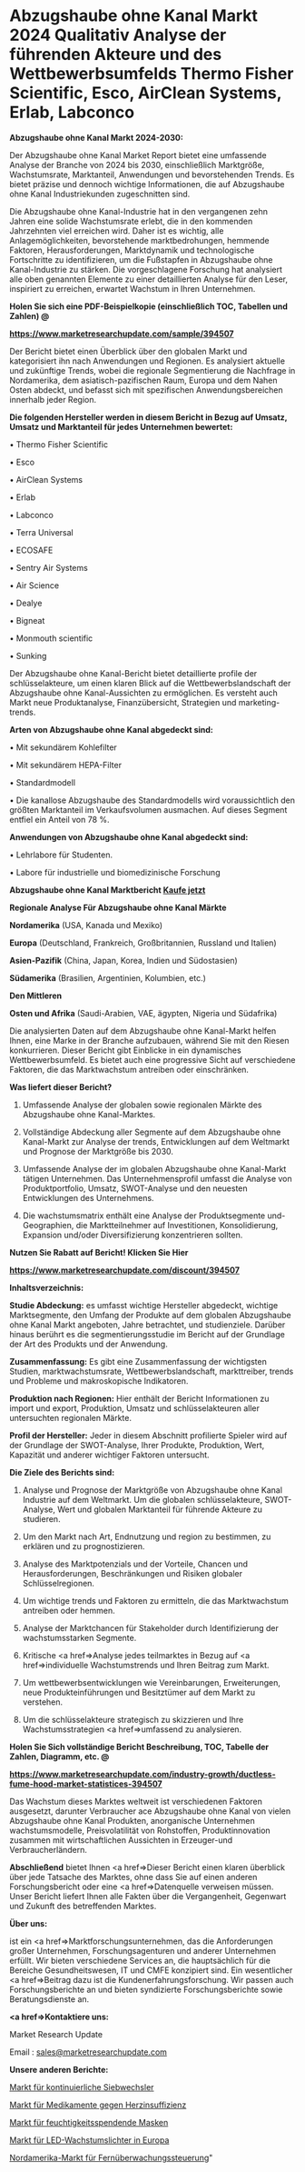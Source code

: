 # Abzugshaube ohne Kanal Markt 2024 Qualitativ Analyse der führenden Akteure und des Wettbewerbsumfelds Thermo Fisher Scientific, Esco, AirClean Systems, Erlab, Labconco

<strong>Abzugshaube ohne Kanal Markt 2024-2030:</strong>

Der Abzugshaube ohne Kanal Market Report bietet eine umfassende Analyse der Branche von 2024 bis 2030, einschließlich Marktgröße, Wachstumsrate, Marktanteil, Anwendungen und bevorstehenden Trends. Es bietet präzise und dennoch wichtige Informationen, die auf Abzugshaube ohne Kanal Industriekunden zugeschnitten sind.

Die Abzugshaube ohne Kanal-Industrie hat in den vergangenen zehn Jahren eine solide Wachstumsrate erlebt, die in den kommenden Jahrzehnten viel erreichen wird. Daher ist es wichtig, alle Anlagemöglichkeiten, bevorstehende marktbedrohungen, hemmende Faktoren, Herausforderungen, Marktdynamik und technologische Fortschritte zu identifizieren, um die Fußstapfen in Abzugshaube ohne Kanal-Industrie zu stärken. Die vorgeschlagene Forschung hat analysiert alle oben genannten Elemente zu einer detaillierten Analyse für den Leser, inspiriert zu erreichen, erwartet Wachstum in Ihren Unternehmen.



<strong>Holen Sie sich eine PDF-Beispielkopie (einschließlich TOC, Tabellen und Zahlen) @
</strong>

<strong><a href=https://www.marketresearchupdate.com/sample/394507>

<strong>https://www.marketresearchupdate.com/sample/394507</u></font></a></strong></strong>

Der Bericht bietet einen Überblick über den globalen Markt und kategorisiert ihn nach Anwendungen und Regionen. Es analysiert aktuelle und zukünftige Trends, wobei die regionale Segmentierung die Nachfrage in Nordamerika, dem asiatisch-pazifischen Raum, Europa und dem Nahen Osten abdeckt, und befasst sich mit spezifischen Anwendungsbereichen innerhalb jeder Region.



<strong>Die folgenden Hersteller werden in diesem Bericht in Bezug auf Umsatz, Umsatz und Marktanteil für jedes Unternehmen bewertet:</strong>

• Thermo Fisher Scientific

• Esco

• AirClean Systems

• Erlab

• Labconco

• Terra Universal

• ECOSAFE

• Sentry Air Systems

• Air Science

• Dealye

• Bigneat

• Monmouth scientific

• Sunking

Der Abzugshaube ohne Kanal-Bericht bietet detaillierte profile der schlüsselakteure, um einen klaren Blick auf die Wettbewerbslandschaft der Abzugshaube ohne Kanal-Aussichten zu ermöglichen. Es versteht auch Markt neue Produktanalyse, Finanzübersicht, Strategien und marketing-trends.



<strong>Arten von Abzugshaube ohne Kanal abgedeckt sind:</strong>

• Mit sekundärem Kohlefilter

• Mit sekundärem HEPA-Filter

• Standardmodell

• Die kanallose Abzugshaube des Standardmodells wird voraussichtlich den größten Marktanteil im Verkaufsvolumen ausmachen. Auf dieses Segment entfiel ein Anteil von 78 %.



<strong>Anwendungen von Abzugshaube ohne Kanal abgedeckt sind:</strong>

• Lehrlabore für Studenten.

• Labore für industrielle und biomedizinische Forschung



<strong>Abzugshaube ohne Kanal Marktbericht <a href=https://www.marketresearchupdate.com/buynow/394507>Kaufe jetzt</a></strong>



<strong>Regionale Analyse Für Abzugshaube ohne Kanal Märkte</strong>



<strong>Nordamerika</strong> (USA, Kanada und Mexiko)



<strong>Europa</strong> (Deutschland, Frankreich, Großbritannien, Russland und Italien)



<strong>Asien-Pazifik</strong> (China, Japan, Korea, Indien und Südostasien)



<strong>Südamerika</strong> (Brasilien, Argentinien, Kolumbien, etc.)



<strong>Den Mittleren</strong> 

<strong>Osten und Afrika</strong> (Saudi-Arabien, VAE, ägypten, Nigeria und Südafrika)

Die analysierten Daten auf dem Abzugshaube ohne Kanal-Markt helfen Ihnen, eine Marke in der Branche aufzubauen, während Sie mit den Riesen konkurrieren. Dieser Bericht gibt Einblicke in ein dynamisches Wettbewerbsumfeld. Es bietet auch eine progressive Sicht auf verschiedene Faktoren, die das Marktwachstum antreiben oder einschränken.



<strong>Was liefert dieser Bericht?</strong>

1. Umfassende Analyse der globalen sowie regionalen Märkte des Abzugshaube ohne Kanal-Marktes.

2. Vollständige Abdeckung aller Segmente auf dem Abzugshaube ohne Kanal-Markt zur Analyse der trends, Entwicklungen auf dem Weltmarkt und Prognose der Marktgröße bis 2030.

3. Umfassende Analyse der im globalen Abzugshaube ohne Kanal-Markt tätigen Unternehmen. Das Unternehmensprofil umfasst die Analyse von Produktportfolio, Umsatz, SWOT-Analyse und den neuesten Entwicklungen des Unternehmens.

4. Die wachstumsmatrix enthält eine Analyse der Produktsegmente und-Geographien, die Marktteilnehmer auf Investitionen, Konsolidierung, Expansion und/oder Diversifizierung konzentrieren sollten.



<strong>Nutzen Sie Rabatt auf Bericht! Klicken Sie Hier
</strong>

<strong><a href=https://www.marketresearchupdate.com/discount/394507>https://www.marketresearchupdate.com/discount/394507</b></u></font></strong></a>



<strong>Inhaltsverzeichnis:</strong>



<strong>Studie Abdeckung:</strong> es umfasst wichtige Hersteller abgedeckt, wichtige Marktsegmente, den Umfang der Produkte auf dem globalen Abzugshaube ohne Kanal Markt angeboten, Jahre betrachtet, und studienziele. Darüber hinaus berührt es die segmentierungsstudie im Bericht auf der Grundlage der Art des Produkts und der Anwendung.



<strong>Zusammenfassung:</strong> Es gibt eine Zusammenfassung der wichtigsten Studien, marktwachstumsrate, Wettbewerbslandschaft, markttreiber, trends und Probleme und makroskopische Indikatoren.



<strong>Produktion nach Regionen:</strong> Hier enthält der Bericht Informationen zu import und export, Produktion, Umsatz und schlüsselakteuren aller untersuchten regionalen Märkte.



<strong>Profil der Hersteller:</strong> Jeder in diesem Abschnitt profilierte Spieler wird auf der Grundlage der SWOT-Analyse, Ihrer Produkte, Produktion, Wert, Kapazität und anderer wichtiger Faktoren untersucht.



<strong>Die Ziele des Berichts sind:</strong>

1) Analyse und Prognose der Marktgröße von Abzugshaube ohne Kanal Industrie auf dem Weltmarkt.
Um die globalen schlüsselakteure, SWOT-Analyse, Wert und globalen Marktanteil für führende Akteure zu studieren.

2) Um den Markt nach Art, Endnutzung und region zu bestimmen, zu erklären und zu prognostizieren.

3) Analyse des Marktpotenzials und der Vorteile, Chancen und Herausforderungen, Beschränkungen und Risiken globaler Schlüsselregionen.

4) Um wichtige trends und Faktoren zu ermitteln, die das Marktwachstum antreiben oder hemmen.

5) Analyse der Marktchancen für Stakeholder durch Identifizierung der wachstumsstarken Segmente.

6) Kritische <a href=>Analyse</a> jedes teilmarktes in Bezug auf <a href=>individuelle</a> Wachstumstrends und Ihren Beitrag zum Markt.

7) Um wettbewerbsentwicklungen wie Vereinbarungen, Erweiterungen, neue Produkteinführungen und Besitztümer auf dem Markt zu verstehen.

8) Um die schlüsselakteure strategisch zu skizzieren und Ihre Wachstumsstrategien <a href=>umfassend</a> zu analysieren.



<strong>Holen Sie Sich vollständige Bericht Beschreibung, TOC, Tabelle der Zahlen, Diagramm, etc. @ </strong>

<strong><a href=https://www.marketresearchupdate.com/industry-growth/ductless-fume-hood-market-statistices-394507>https://www.marketresearchupdate.com/industry-growth/ductless-fume-hood-market-statistices-394507</a></font></strong>

Das Wachstum dieses Marktes weltweit ist verschiedenen Faktoren ausgesetzt, darunter Verbraucher ace Abzugshaube ohne Kanal von vielen Abzugshaube ohne Kanal Produkten, anorganische Unternehmen wachstumsmodelle, Preisvolatilität von Rohstoffen, Produktinnovation zusammen mit wirtschaftlichen Aussichten in Erzeuger-und Verbraucherländern.



<strong>Abschließend</strong> bietet Ihnen <a href=>Dieser</a> Bericht einen klaren überblick über jede Tatsache des Marktes, ohne dass Sie auf einen anderen Forschungsbericht oder eine <a href=>Datenquelle</a> verweisen müssen. Unser Bericht liefert Ihnen alle Fakten über die Vergangenheit, Gegenwart und Zukunft des betreffenden Marktes.



<strong>Über uns:</strong>

 ist ein <a href=>Marktfors</a>chungsunternehmen, das die Anforderungen großer Unternehmen, Forschungsagenturen und anderer Unternehmen erfüllt. Wir bieten verschiedene Services an, die hauptsächlich für die Bereiche Gesundheitswesen, IT und CMFE konzipiert sind. Ein wesentlicher <a href=>Beitrag</a> dazu ist die Kundenerfahrungsforschung. Wir passen auch Forschungsberichte an und bieten syndizierte Forschungsberichte sowie Beratungsdienste an.



<strong><a href=>Kontaktiere uns:</a></strong>

Market Research Update

Email : sales@marketresearchupdate.com



<strong>Unsere anderen Berichte:</strong>

<a href=https://www.linkedin.com/pulse/continuous-screen-changers-market-latest-report-outstanding>Markt für kontinuierliche Siebwechsler</a>

<a href=https://www.linkedin.com/pulse/heart-failure-drugs-market-analysis-segment-region-growth>Markt für Medikamente gegen Herzinsuffizienz</a>

<a href=https://www.linkedin.com/pulse/moisturizing-masks-market-analysis-segment-region>Markt für feuchtigkeitsspendende Masken</a>

<a href=https://www.linkedin.com/pulse/europe-led-grow-lights-market-witness-huge>Markt für LED-Wachstumslichter in Europa</a>

<a href=https://www.linkedin.com/pulse/north-america-remote-monitoring-control-market-size-growth>Nordamerika-Markt für Fernüberwachungssteuerung</a>"
